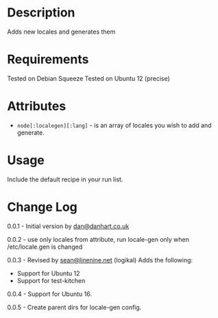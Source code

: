 Description
===========

Adds new locales and generates them

Requirements
============

Tested on Debian Squeeze
Tested on Ubuntu 12 (precise)

Attributes
==========

* `node[:localegen][:lang]` - is an array of locales you wish to add and generate.

Usage
=====

Include the default recipe in your run list.


Change Log
==========
0.0.1 - Initial version by dan@danhart.co.uk

0.0.2 - use only locales from attribute, run locale-gen only when /etc/locale.gen is changed

0.0.3 - Revised by sean@linenine.net (logikal)
Adds the following:
* Support for Ubuntu 12
* Support for test-kitchen

0.0.4 - Support for Ubuntu 16.

0.0.5 - Create parent dirs for locale-gen config.
